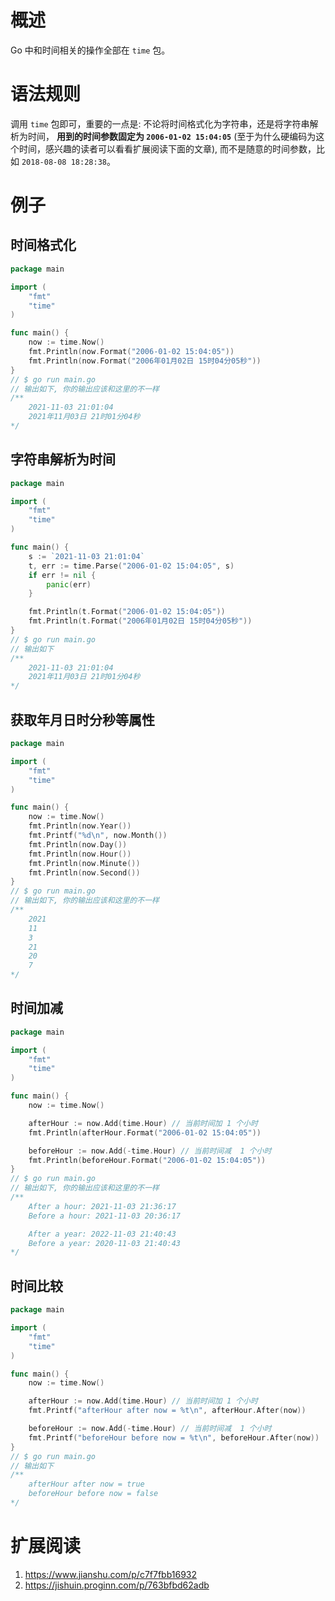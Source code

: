 # 概述
Go 中和时间相关的操作全部在 `time` 包。 

# 语法规则
调用 `time` 包即可，重要的一点是: 不论将时间格式化为字符串，还是将字符串解析为时间，
**用到的时间参数固定为 `2006-01-02 15:04:05`** (至于为什么硬编码为这个时间，感兴趣的读者可以看看扩展阅读下面的文章), 
而不是随意的时间参数，比如 `2018-08-08 18:28:38`。

# 例子

## 时间格式化
```go
package main

import (
	"fmt"
	"time"
)

func main() {
	now := time.Now()
	fmt.Println(now.Format("2006-01-02 15:04:05"))
	fmt.Println(now.Format("2006年01月02日 15时04分05秒"))
}
// $ go run main.go
// 输出如下, 你的输出应该和这里的不一样
/**
    2021-11-03 21:01:04
    2021年11月03日 21时01分04秒
*/
```

## 字符串解析为时间
```go
package main

import (
	"fmt"
	"time"
)

func main() {
	s := `2021-11-03 21:01:04`
	t, err := time.Parse("2006-01-02 15:04:05", s)
	if err != nil {
		panic(err)
	}

	fmt.Println(t.Format("2006-01-02 15:04:05"))
	fmt.Println(t.Format("2006年01月02日 15时04分05秒"))
}
// $ go run main.go
// 输出如下
/**
    2021-11-03 21:01:04
    2021年11月03日 21时01分04秒
*/
```

## 获取年月日时分秒等属性
```go
package main

import (
	"fmt"
	"time"
)

func main() {
	now := time.Now()
	fmt.Println(now.Year())
	fmt.Printf("%d\n", now.Month())
	fmt.Println(now.Day())
	fmt.Println(now.Hour())
	fmt.Println(now.Minute())
	fmt.Println(now.Second())
}
// $ go run main.go
// 输出如下, 你的输出应该和这里的不一样
/**
    2021
    11
    3
    21
    20
    7
*/
```

## 时间加减
```go
package main

import (
	"fmt"
	"time"
)

func main() {
	now := time.Now()

	afterHour := now.Add(time.Hour) // 当前时间加 1 个小时
	fmt.Println(afterHour.Format("2006-01-02 15:04:05"))

	beforeHour := now.Add(-time.Hour) // 当前时间减  1 个小时
	fmt.Println(beforeHour.Format("2006-01-02 15:04:05"))
}
// $ go run main.go
// 输出如下, 你的输出应该和这里的不一样
/**
    After a hour: 2021-11-03 21:36:17
    Before a hour: 2021-11-03 20:36:17

    After a year: 2022-11-03 21:40:43
    Before a year: 2020-11-03 21:40:43
*/
```

## 时间比较
```go
package main

import (
	"fmt"
	"time"
)

func main() {
	now := time.Now()

	afterHour := now.Add(time.Hour) // 当前时间加 1 个小时
	fmt.Printf("afterHour after now = %t\n", afterHour.After(now))

	beforeHour := now.Add(-time.Hour) // 当前时间减  1 个小时
	fmt.Printf("beforeHour before now = %t\n", beforeHour.After(now))
}
// $ go run main.go
// 输出如下
/**
    afterHour after now = true
    beforeHour before now = false
*/
```

# 扩展阅读
1. https://www.jianshu.com/p/c7f7fbb16932
2. https://jishuin.proginn.com/p/763bfbd62adb